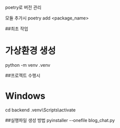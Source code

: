 poetry로 버전 관리

모듈 추가시
poetry add <package_name>

##최초 작업
# 가상환경 생성
python -m venv .venv

##프로젝트 수행시
# Windows
cd backend
.venv\Scripts\activate

##실행파일 생성 방법
pyinstaller --onefile blog_chat.py